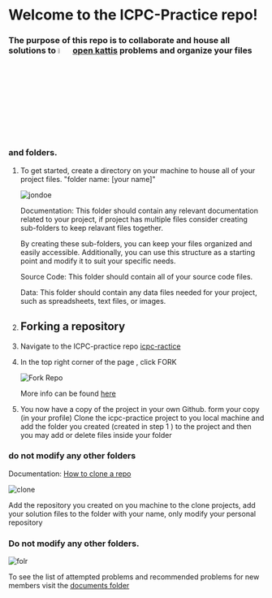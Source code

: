 # Welcome to the ICPC-Practice repo!

### The purpose of this repo is to collaborate and house all solutions to <img src="https://user-images.githubusercontent.com/76856697/232064929-cc86e37f-7a8e-4c9b-ab1a-5f3cad64f734.png" width="5%" height="5%" alt="open kattis logo"> [open kattis](open.kattis.com) problems and organize your files and folders. 

1) To get started, create a directory on your machine to house all of your project files. "folder name: [your name]"
    
    ![jondoe](https://user-images.githubusercontent.com/76856697/232074922-ca36ae5c-1771-4ce0-9b8c-0c34214755ba.png)

    Documentation: This folder should contain any relevant documentation related to your project, if project has multiple files
    consider creating sub-folders to keep relavant files together.

    By creating these sub-folders, you can keep your files organized and easily accessible. Additionally, you can use this
    structure as a starting point and  modify it to suit your specific needs.
    
    Source Code: This folder should contain all of your source code files.

    Data: This folder should contain any data files needed for your project, such as spreadsheets, text files, or images.  

 2) ## Forking a repository 
   1) Navigate to the ICPC-practice repo [icpc-ractice](https://github.com/Hpmason/icpc-practice)
   
   2) In the top right corner of the page , click FORK

      ![Fork Repo](https://user-images.githubusercontent.com/76856697/235175292-59b785fe-23a4-4255-8080-14a4b2d177d4.png)

        
      More info can be found [here](https://docs.github.com/en/get-started/quickstart/fork-a-repo)

    
  3) You now have a copy of the project in your own Github.
    form your copy (in your profile) Clone the icpc-practice project to you local machine and add the folder you created (created in step 1 )
    to the project and then you may add or delete files inside your folder
 
###  do not modify any other folders
 
 Documentation: 
[How to clone a repo](https://docs.github.com/en/repositories/creating-and-managing-repositories/cloning-a-repository)
    
![clone](https://user-images.githubusercontent.com/76856697/232069334-5574d229-5537-4e4b-97cd-d4e9609ce87a.png)
    
Add the repository you created on you machine to the clone projects, add your solution files to the folder with your name,
 only modify your personal repository
    
### Do not modify any other folders.
    
![folr](https://user-images.githubusercontent.com/76856697/232077982-f23ee97e-5ae2-4e6c-afd0-07a3494aa407.png)


To see the list of attempted problems and recommended problems for new members 
visit the [documents folder](https://github.com/Hpmason/icpc-practice/tree/master/documents)
